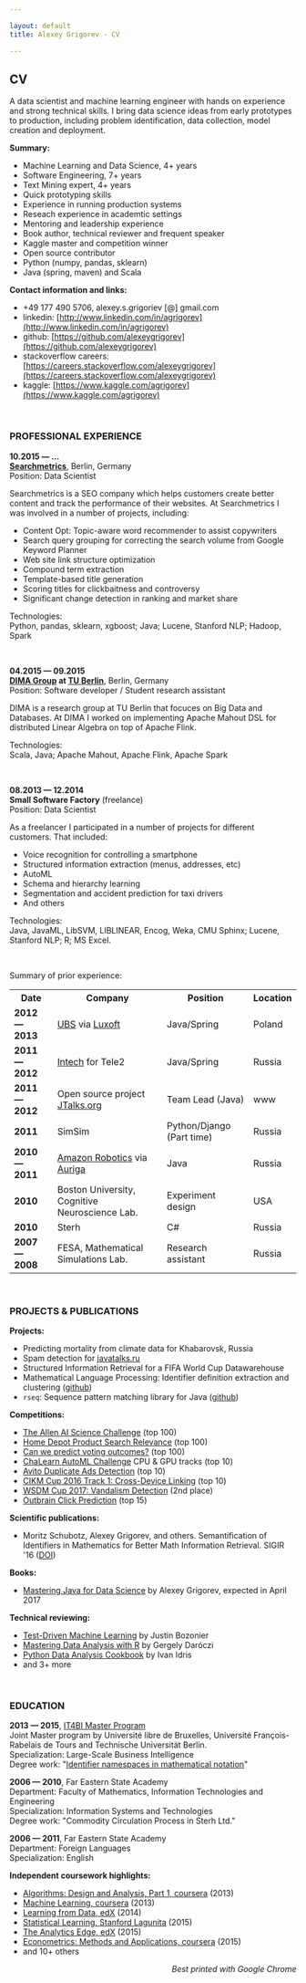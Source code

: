 ```yaml
---

layout: default
title: Alexey Grigorev - CV

---
```



## CV

A data scientist and machine learning engineer with hands on experience and strong technical skills. I bring data science ideas from early prototypes to production, including problem identification, data collection, model creation and deployment. 


**Summary:**

- Machine Learning and Data Science, 4+ years
- Software Engineering, 7+ years
- Text Mining expert, 4+ years
- Quick prototyping skills
- Experience in running production systems
- Reseach experience in academtic settings
- Mentoring and leadership experience
- Book author, technical reviewer and frequent speaker
- Kaggle master and competition winner
- Open source contributor
- Python (numpy, pandas, sklearn)
- Java (spring, maven) and Scala

**Contact information and links:**

- +49 177 490 5706, alexey.s.grigoriev [@] gmail.com
- linkedin: [http://www.linkedin.com/in/agrigorev](http://www.linkedin.com/in/agrigorev)
- github: [https://github.com/alexeygrigorev](https://github.com/alexeygrigorev)
- stackoverflow careers: [https://careers.stackoverflow.com/alexeygrigorev](https://careers.stackoverflow.com/alexeygrigorev)
- kaggle: [https://www.kaggle.com/agrigorev](https://www.kaggle.com/agrigorev)


&nbsp;

### PROFESSIONAL EXPERIENCE

<strong>10.2015 &mdash; ...</strong><br/>
<strong>[Searchmetrics](http://www.searchmetrics.com)</strong>, Berlin, Germany<br/>
Position: Data Scientist<br/>

Searchmetrics is a SEO company which helps customers create better content and track the performance of their websites. At Searchmetrics I was involved in a number of projects, including:

- Content Opt: Topic-aware word recommender to assist copywriters
- Search query grouping for correcting the search volume from Google Keyword Planner
- Web site link structure optimization
- Compound term extraction
- Template-based title generation
- Scoring titles for clickbaitness and controversy
- Significant change detection in ranking and market share


Technologies:<br/>
Python, pandas, sklearn, xgboost; Java; Lucene, Stanford NLP; Hadoop, Spark<br/>


&nbsp;

<strong>04.2015 &mdash; 09.2015</strong><br/>
**[DIMA Group](http://www.dima.tu-berlin.de/) at [TU Berlin](http://www.tu-berlin.de/)**, Berlin, Germany<br/>
Position: Software developer / Student research assistant<br/>

DIMA is a research group at TU Berlin that focuces on Big Data and Databases. At DIMA I worked on
implementing Apache Mahout DSL for distributed Linear Algebra on top of Apache Flink. <br/>

Technologies:<br/>
Scala, Java; Apache Mahout, Apache Flink, Apache Spark<br/>


&nbsp;

<strong>08.2013 &mdash; 12.2014</strong><br/>
<strong>Small Software Factory</strong> (freelance)<br/>
Position: Data Scientist<br/>

As a freelancer I participated in a number of projects for different customers. That included:

- Voice recognition for controlling a smartphone
- Structured information extraction (menus, addresses, etc)
- AutoML
- Schema and hierarchy learning
- Segmentation and accident prediction for taxi drivers
- And others

Technologies:<br/>
Java, JavaML, LibSVM, LIBLINEAR, Encog, Weka, CMU Sphinx; Lucene, Stanford NLP; R; MS Excel. 

&nbsp;

Summary of prior experience:

<table>
  <tr>
    <th>Date</th>
    <th>Company</th>
    <th>Position</th>
    <th>Location</th>
  </tr>
  <tr>
    <td><strong>2012 &mdash; 2013</strong></td>
    <td><a href="http://www.ubs.com/">UBS</a> via <a href="http://www.luxoft.com/">Luxoft</a></td>
    <td>Java/Spring</td>
    <td>Poland</td>
  </tr>
  <tr>
    <td><strong>2011 &mdash; 2012</strong></td>
    <td><a href="http://intech-global.com/">Intech</a> for Tele2</td>
    <td>Java/Spring</td>
    <td>Russia</td>
  </tr>
  <tr>
    <td><strong>2011 &mdash; 2012</strong></td>
    <td>Open source project <a href="http://jtalks.org">JTalks.org</a></td>
    <td>Team Lead (Java)</td>
    <td>www</td>
  </tr>
  <tr>
    <td><strong>2011</strong></td>
    <td>SimSim</td>
    <td>Python/Django (Part time)</td>
    <td>Russia</td>
  </tr>
  <tr>
    <td><strong>2010 &mdash; 2011</strong></td>
    <td><a href="https://www.amazonrobotics.com/">Amazon Robotics</a> via <a href="https://www.auriga.com/">Auriga</a></td>
    <td>Java</td>
    <td>Russia</td>
  </tr>
  <tr>
    <td><strong>2010</strong></td>
    <td>Boston University, Cognitive Neuroscience Lab.</td>
    <td>Experiment design</td>
    <td>USA</td>
  </tr>
  <tr>
    <td><strong>2010</strong></td>
    <td>Sterh</td>
    <td>C#</td>
    <td>Russia</td>
  </tr>
  <tr>
    <td><strong>2007 &mdash; 2008</strong></td>
    <td>FESA, Mathematical Simulations Lab.</td>
    <td>Research assistant</td>
    <td>Russia</td>
  </tr>
</table>

&nbsp;

### PROJECTS & PUBLICATIONS

**Projects:**

- Predicting mortality from climate data for Khabarovsk, Russia
- Spam detection for [javatalks.ru](http://javatalks.ru/)
- Structured Information Retrieval for a FIFA World Cup Datawarehouse
- Mathematical Language Processing: Identifier definition extraction and clustering ([github](https://github.com/alexeygrigorev/namespacediscovery-pipeline))
- `rseq`: Sequence pattern matching library for Java ([github](https://github.com/alexeygrigorev/rseq))

**Competitions:**

- [The Allen AI Science Challenge](https://www.kaggle.com/c/the-allen-ai-science-challenge) (top 100)
- [Home Depot Product Search Relevance](https://www.kaggle.com/c/home-depot-product-search-relevance) (top 100)
- [Can we predict voting outcomes?](https://inclass.kaggle.com/c/can-we-predict-voting-outcomes) (top 100)
- [ChaLearn AutoML Challenge](https://competitions.codalab.org/competitions/2321) CPU & GPU tracks (top 10)
- [Avito Duplicate Ads Detection](https://www.kaggle.com/c/avito-duplicate-ads-detection) (top 10)
- [CIKM Cup 2016 Track 1: Cross-Device Linking](https://competitions.codalab.org/competitions/11171) (top 10)
- [WSDM Cup 2017: Vandalism Detection](http://www.wsdm-cup-2017.org/vandalism-detection.html) (2nd place)
- [Outbrain Click Prediction](https://www.kaggle.com/c/outbrain-click-prediction) (top 15)


**Scientific publications:**

- Moritz Schubotz, Alexey Grigorev, and others. Semantification of Identifiers in Mathematics for Better Math Information Retrieval. SIGIR '16 ([DOI](http://dx.doi.org/10.1145/2911451.2911503))


**Books:**

- [Mastering Java for Data Science](https://www.packtpub.com/big-data-and-business-intelligence/mastering-java-data-science) by Alexey Grigorev, expected in April 2017


**Technical reviewing:**

- [Test-Driven Machine Learning](https://www.packtpub.com/big-data-and-business-intelligence/test-driven-machine-learning) by Justin Bozonier
- [Mastering Data Analysis with R](https://www.packtpub.com/big-data-and-business-intelligence/mastering-data-analysis-r) by Gergely Daróczi
- [Python Data Analysis Cookbook](https://www.packtpub.com/big-data-and-business-intelligence/python-data-analysis-cookbook) by Ivan Idris 
- and 3+ more

&nbsp;

### EDUCATION

**2013 &mdash; 2015**, [IT4BI Master Program](http://it4bi.univ-tours.fr/)<br/>
Joint Master program by Université libre de Bruxelles, Université François-Rabelais de Tours and 
Technische Universität Berlin.<br/>
Specialization: Large-Scale Business Intelligence<br/>
Degree work: "[Identifier namespaces in mathematical notation](http://arxiv.org/abs/1601.03354)"<br/>

**2006 &mdash; 2010**, Far Eastern State Academy<br/>
Department: Faculty of Mathematics, Information Technologies and Engineering<br/>
Specialization: Information Systems and Technologies<br/>
Degree work: "Commodity Circulation Process in Sterh Ltd."<br/>

**2006 &mdash; 2011**, Far Eastern State Academy<br/>
Department: Foreign Languages<br/>
Specialization: English<br/>


**Independent coursework highlights:**

- [Algorithms: Design and Analysis, Part 1, coursera](https://www.coursera.org/course/algo) (2013)
- [Machine Learning, coursera](https://www.coursera.org/course/ml) (2013)
- [Learning from Data, edX](https://www.edx.org/course/learning-data-caltechx-cs1156x) (2014)
- [Statistical Learning, Stanford Lagunita](https://lagunita.stanford.edu/courses/HumanitiesandScience/StatLearning/Winter2015/about) (2015)
- [The Analytics Edge, edX](https://www.edx.org/course/analytics-edge-mitx-15-071x-0) (2015)
- [Econometrics: Methods and Applications, coursera](https://www.coursera.org/learn/erasmus-econometrics) (2015)
- and 10+ others


<div align="right"><i>Best printed with Google Chrome</i></div>
